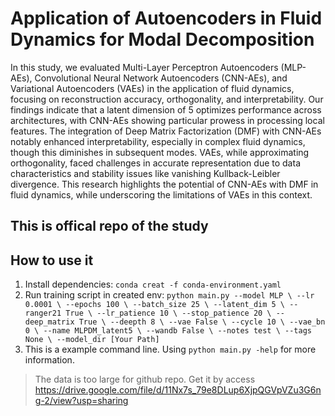 # Application of Autoencoders in Fluid Dynamics for Modal Decomposition

In this study, we evaluated Multi-Layer Perceptron Autoencoders (MLP-AEs), Convolutional Neural Network Autoencoders (CNN-AEs), and Variational Autoencoders (VAEs) in the application of fluid dynamics, focusing on reconstruction accuracy, orthogonality, and interpretability.
Our findings indicate that a latent dimension of 5 optimizes performance across architectures, with CNN-AEs showing particular prowess in processing local features.
The integration of Deep Matrix Factorization (DMF) with CNN-AEs notably enhanced interpretability, especially in complex fluid dynamics, though this diminishes in subsequent modes.
VAEs, while approximating orthogonality, faced challenges in accurate representation due to data characteristics and stability issues like vanishing Kullback-Leibler divergence.
This research highlights the potential of CNN-AEs with DMF in fluid dynamics, while underscoring the limitations of VAEs in this context.

## This is offical repo of the study

## How to use it

1. Install dependencies: `conda creat -f conda-environment.yaml`
2. Run training script in created env: `python main.py --model MLP \ --lr 0.0001 \ --epochs 100 \ --batch_size 25 \ --latent_dim 5 \ --ranger21 True \ --lr_patience 10 \ --stop_patience 20 \ --deep_matrix True \ --deepth 8 \ --vae False \ --cycle 10 \ --vae_bn 0 \ --name MLPDM_latent5 \ --wandb False \ --notes test \ --tags None \ --model_dir [Your Path] `
3. This is a example command line. Using `python main.py -help` for more information.

> The data is too large for github repo. Get it by access https://drive.google.com/file/d/11Nx7s_79e8DLup6XjpQGVpVZu3G6ng-2/view?usp=sharing
